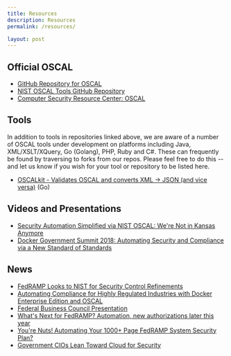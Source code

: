 ```yaml
---
title: Resources
description: Resources
permalink: /resources/

layout: post
---
```


## Official OSCAL

* [GitHub Repository for OSCAL](https://github.com/usnistgov/OSCAL)
* [NIST OSCAL Tools GitHub Repository](https://github.com/usnistgov/OSCAL-tools)
* [Computer Security Resource Center: OSCAL](https://csrc.nist.gov/Projects/Open-Security-Controls-Assessment-Language)

## Tools

In addition to tools in repositories linked above, we are aware of a number of OSCAL tools under development on platforms including Java, XML/XSLT/XQuery, Go (Golang), PHP, Ruby and C#. These can frequently be found by traversing to forks from our repos. Please feel free to do this -- and let us know if you wish for your tool or repository to be listed here.

* [OSCALkit - Validates OSCAL and converts XML -> JSON (and vice versa)](https://github.com/docker/oscalkit) (Go)

## Videos and Presentations

* [Security Automation Simplified via NIST OSCAL: We're Not in Kansas Anymore](https://www.youtube.com/watch?v=eP8K7piU5UQ)
* [Docker Government Summit 2018: Automating Security and Compliance via a New Standard of Standards](https://www.youtube.com/watch?v=mo3J0tFxixg)

## News

* [FedRAMP Looks to NIST for Security Control Refinements](https://gcn.com/articles/2018/06/14/fedramp-updates.aspx)
* [Automating Compliance for Highly Regulated Industries with Docker Enterprise Edition and OSCAL](https://blog.docker.com/2018/05/automating-compliance-docker-ee-oscal/) 
* [Federal Business Council Presentation](https://www.fbcinc.com/e/FITSC/presentations/Iorga-FITSC-CSAT_with_RMFOSCAL.pdf)
* [What's Next for FedRAMP? Automation, new authorizations later this year](https://federalnewsnetwork.com/federal-cloud-report/2018/06/whats-next-for-fedramp-automation-new-authorizations-and-more-later-this-year/)
* [You're Nuts! Automating Your 1000+ Page FedRAMP System Security Plan?](https://www.govloop.com/community/blog/youre-nuts-automating-1000page-fedramp-system-security-plan/)
* [Government CIOs Lean Toward Cloud for Security](https://www.meritalk.com/articles/government-cios-lean-toward-cloud-for-security/)



